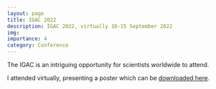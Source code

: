 ```yaml
---
layout: page
title: IGAC 2022
description: IGAC 2022, virtually 10-15 September 2022
img:
importance: 4
category: Conference
---
```


The IGAC is an intriguing opportunity for scientists worldwide to attend. 

I attended virtually, presenting a poster which can be [downloaded here](https://vichawans.github.io/assets/pdf/IGAC_poster_20220829.pdf).

